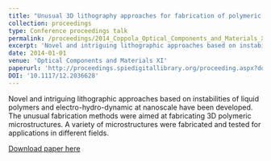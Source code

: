 ```yaml
---
title: "Unusual 3D lithography approaches for fabrication of polymeric photonic microstructures"
collection: proceedings
type: Conference proceedings talk
permalink: /proceedings/2014_Coppola_Optical_Components_and_Materials_XI
excerpt: 'Novel and intriguing lithographic approaches based on instabilities of liquid polymers and electro-hydro-dynamic at nanoscale have been developed. The unusual fabrication methods were aimed at fabricating 3D polymeric microstructures. A variety of microstructures were fabricated and tested for applications in different fields.'
date: 2014-01-01
venue: 'Optical Components and Materials XI'
paperurl: 'http://proceedings.spiedigitallibrary.org/proceeding.aspx?doi=10.1117/12.2036628'
DOI: '10.1117/12.2036628'
---
```

Novel and intriguing lithographic approaches based on instabilities of liquid polymers and electro-hydro-dynamic at nanoscale have been developed. The unusual fabrication methods were aimed at fabricating 3D polymeric microstructures. A variety of microstructures were fabricated and tested for applications in different fields.

[Download paper here](http://proceedings.spiedigitallibrary.org/proceeding.aspx?doi=10.1117/12.2036628)
